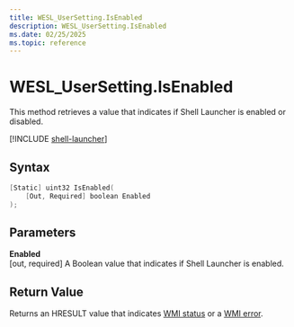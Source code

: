 ```yaml
---
title: WESL_UserSetting.IsEnabled
description: WESL_UserSetting.IsEnabled
ms.date: 02/25/2025
ms.topic: reference
---
```


# WESL_UserSetting.IsEnabled

This method retrieves a value that indicates if Shell Launcher is enabled or disabled.

[!INCLUDE [shell-launcher](../../../includes/licensing/shell-launcher.md)]

## Syntax

```powershell
[Static] uint32 IsEnabled(
    [Out, Required] boolean Enabled
);
```

## Parameters

**Enabled**</br>\[out, required\] A Boolean value that indicates if Shell Launcher is enabled.

## Return Value

Returns an HRESULT value that indicates [WMI status](/windows/win32/wmisdk/wmi-non-error-constants) or a [WMI error](/windows/win32/wmisdk/wmi-error-constants).
